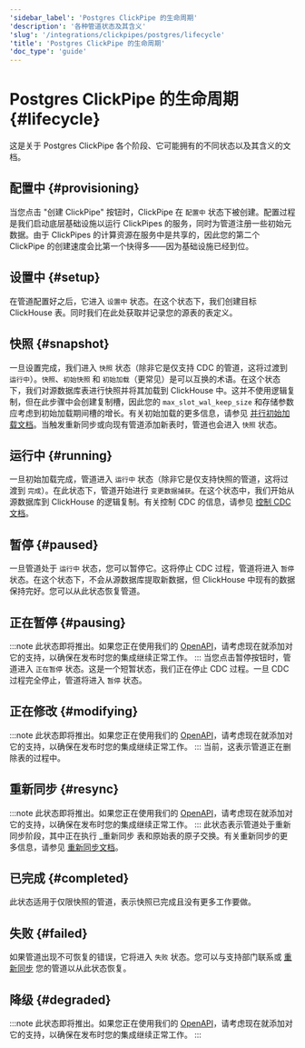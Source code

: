 ```yaml
---
'sidebar_label': 'Postgres ClickPipe 的生命周期'
'description': '各种管道状态及其含义'
'slug': '/integrations/clickpipes/postgres/lifecycle'
'title': 'Postgres ClickPipe 的生命周期'
'doc_type': 'guide'
---
```



# Postgres ClickPipe 的生命周期 {#lifecycle}

这是关于 Postgres ClickPipe 各个阶段、它可能拥有的不同状态以及其含义的文档。

## 配置中 {#provisioning}

当您点击 "创建 ClickPipe" 按钮时，ClickPipe 在 `配置中` 状态下被创建。配置过程是我们启动底层基础设施以运行 ClickPipes 的服务，同时为管道注册一些初始元数据。由于 ClickPipes 的计算资源在服务中是共享的，因此您的第二个 ClickPipe 的创建速度会比第一个快得多——因为基础设施已经到位。

## 设置中 {#setup}

在管道配置好之后，它进入 `设置中` 状态。在这个状态下，我们创建目标 ClickHouse 表。同时我们在此处获取并记录您的源表的表定义。

## 快照 {#snapshot}

一旦设置完成，我们进入 `快照` 状态（除非它是仅支持 CDC 的管道，这将过渡到 `运行中`）。`快照`、`初始快照` 和 `初始加载`（更常见）是可以互换的术语。在这个状态下，我们对源数据库表进行快照并将其加载到 ClickHouse 中。这并不使用逻辑复制，但在此步骤中会创建复制槽，因此您的 `max_slot_wal_keep_size` 和存储参数应考虑到初始加载期间槽的增长。有关初始加载的更多信息，请参见 [并行初始加载文档](./parallel_initial_load)。当触发重新同步或向现有管道添加新表时，管道也会进入 `快照` 状态。

## 运行中 {#running}

一旦初始加载完成，管道进入 `运行中` 状态（除非它是仅支持快照的管道，这将过渡到 `完成`）。在此状态下，管道开始进行 `变更数据捕获`。在这个状态中，我们开始从源数据库到 ClickHouse 的逻辑复制。有关控制 CDC 的信息，请参见 [控制 CDC 文档](./sync_control)。

## 暂停 {#paused}

一旦管道处于 `运行中` 状态，您可以暂停它。这将停止 CDC 过程，管道将进入 `暂停` 状态。在这个状态下，不会从源数据库提取新数据，但 ClickHouse 中现有的数据保持完好。您可以从此状态恢复管道。

## 正在暂停 {#pausing}

:::note
此状态即将推出。如果您正在使用我们的 [OpenAPI](https://clickhouse.com/docs/cloud/manage/openapi)，请考虑现在就添加对它的支持，以确保在发布时您的集成继续正常工作。
:::
当您点击暂停按钮时，管道进入 `正在暂停` 状态。这是一个短暂状态，我们正在停止 CDC 过程。一旦 CDC 过程完全停止，管道将进入 `暂停` 状态。

## 正在修改 {#modifying}
:::note
此状态即将推出。如果您正在使用我们的 [OpenAPI](https://clickhouse.com/docs/cloud/manage/openapi)，请考虑现在就添加对它的支持，以确保在发布时您的集成继续正常工作。
:::
当前，这表示管道正在删除表的过程中。

## 重新同步 {#resync}
:::note
此状态即将推出。如果您正在使用我们的 [OpenAPI](https://clickhouse.com/docs/cloud/manage/openapi)，请考虑现在就添加对它的支持，以确保在发布时您的集成继续正常工作。
:::
此状态表示管道处于重新同步阶段，其中正在执行 _重新同步 表和原始表的原子交换。有关重新同步的更多信息，请参见 [重新同步文档](./resync)。

## 已完成 {#completed}

此状态适用于仅限快照的管道，表示快照已完成且没有更多工作要做。

## 失败 {#failed}

如果管道出现不可恢复的错误，它将进入 `失败` 状态。您可以与支持部门联系或 [重新同步](./resync) 您的管道以从此状态恢复。

## 降级 {#degraded}

:::note
此状态即将推出。如果您正在使用我们的 [OpenAPI](https://clickhouse.com/docs/cloud/manage/openapi)，请考虑现在就添加对它的支持，以确保在发布时您的集成继续正常工作。
:::
